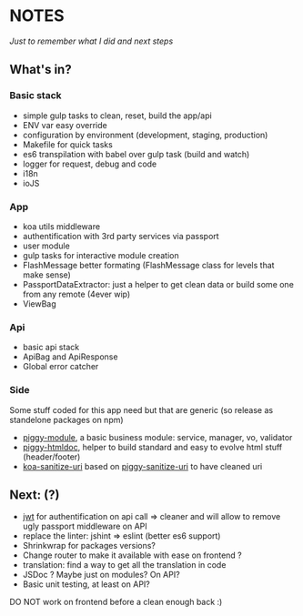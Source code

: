 # NOTES

_Just to remember what I did and next steps_

## What's in?

### Basic stack

- simple gulp tasks to clean, reset, build the app/api
- ENV var easy override
- configuration by environment (development, staging, production)
- Makefile for quick tasks
- es6 transpilation with babel over gulp task (build and watch)
- logger for request, debug and code
- i18n
- ioJS

### App
- koa utils middleware
- authentification with 3rd party services via passport
- user module
- gulp tasks for interactive module creation
- FlashMessage better formating (FlashMessage class for levels that make sense)
- PassportDataExtractor: just a helper to get clean data or build some one from any remote (4ever wip)
- ViewBag

### Api
- basic api stack
- ApiBag and ApiResponse
- Global error catcher

### Side

Some stuff coded for this app need but that are generic (so release as standelone packages on npm)

- [piggy-module](https://www.npmjs.com/package/piggy-module), a basic business module: service, manager, vo, validator
- [piggy-htmldoc](https://www.npmjs.com/package/piggy-htmldoc), helper to build standard and easy to evolve html stuff (header/footer)
- [koa-sanitize-uri](https://www.npmjs.com/package/koa-sanitize-uri) based on [piggy-sanitize-uri](https://www.npmjs.com/package/piggy-sanitize-uri) to have cleaned uri

## Next: (?)

- [jwt](https://github.com/auth0/node-jsonwebtoken) for authentification on api call => cleaner and will allow to remove ugly passport middleware on API
- replace the linter: jshint => eslint (better es6 support)
- Shrinkwrap for packages versions?
- Change router to make it available with ease on frontend ?
- translation: find a way to get all the translation in code
- JSDoc ? Maybe just on modules? On API?
- Basic unit testing, at least on API?

DO NOT work on frontend before a clean enough back :)

